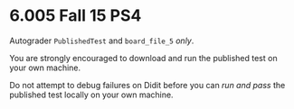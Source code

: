 # 6.005 Fall 15 PS4

Autograder `PublishedTest` and `board_file_5` *only*.

You are strongly encouraged to download and run the published test on your own machine.

Do not attempt to debug failures on Didit before you can *run and pass* the published test locally on your own machine.
